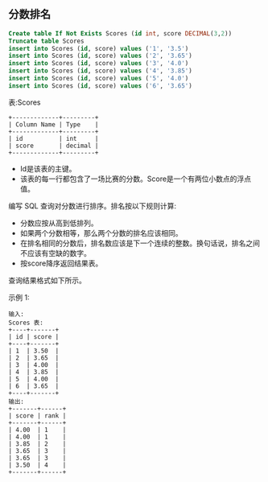 ## 分数排名

```sql
Create table If Not Exists Scores (id int, score DECIMAL(3,2))
Truncate table Scores
insert into Scores (id, score) values ('1', '3.5')
insert into Scores (id, score) values ('2', '3.65')
insert into Scores (id, score) values ('3', '4.0')
insert into Scores (id, score) values ('4', '3.85')
insert into Scores (id, score) values ('5', '4.0')
insert into Scores (id, score) values ('6', '3.65')
```

表:Scores

```
+-------------+---------+
| Column Name | Type    |
+-------------+---------+
| id          | int     |
| score       | decimal |
+-------------+---------+
```

* Id是该表的主键。
* 该表的每一行都包含了一场比赛的分数。Score是一个有两位小数点的浮点值。


编写 SQL 查询对分数进行排序。排名按以下规则计算:

* 分数应按从高到低排列。 
* 如果两个分数相等，那么两个分数的排名应该相同。
* 在排名相同的分数后，排名数应该是下一个连续的整数。换句话说，排名之间不应该有空缺的数字。
* 按score降序返回结果表。

查询结果格式如下所示。

示例 1:

```
输入:
Scores 表:
+----+-------+
| id | score |
+----+-------+
| 1  | 3.50  |
| 2  | 3.65  |
| 3  | 4.00  |
| 4  | 3.85  |
| 5  | 4.00  |
| 6  | 3.65  |
+----+-------+
输出:
+-------+------+
| score | rank |
+-------+------+
| 4.00  | 1    |
| 4.00  | 1    |
| 3.85  | 2    |
| 3.65  | 3    |
| 3.65  | 3    |
| 3.50  | 4    |
+-------+------+
```